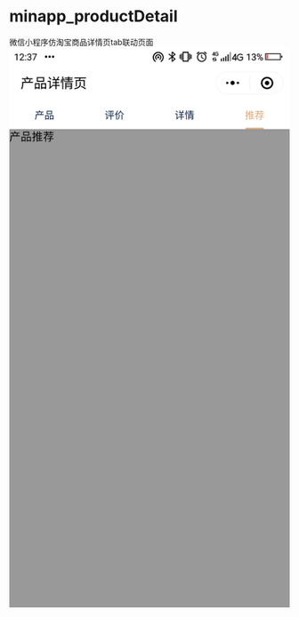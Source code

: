 # minapp_productDetail
微信小程序仿淘宝商品详情页tab联动页面
![效果](https://github.com/maiawei/minapp_productDetail/blob/master/images/Screenshot_2019-10-26-12-37-05.png)
